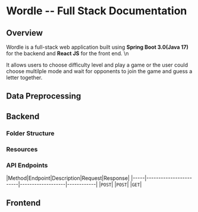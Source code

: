# Wordle -- Full Stack Documentation


## Overview
Wordle is a full-stack web application built using **Spring Boot 3.0(Java 17)** for the backend and
**React JS** for the front end. \n

It allows users to choose difficulty level and play a game or the user could choose multilple mode and
wait for opponents to join the game and guess a letter together.


## Data Preprocessing






## Backend

### Folder Structure



### Resources




### API Endpoints

|Method|Endpoint|Description|Request|Response|
|-----|------------------------|-------------------|------------|
|`POST`|
|`POST`|
|`GET`|


## Frontend

